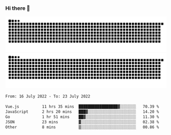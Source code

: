 ### Hi there 👋

![GitHub Snake Light](https://raw.githubusercontent.com/jichangee/jichangee/output/github-snake.svg#gh-light-mode-only)
![GitHub Snake dark](https://raw.githubusercontent.com/jichangee/jichangee/output/github-snake-dark.svg#gh-dark-mode-only)

<!--START_SECTION:waka-->

```text
From: 16 July 2022 - To: 23 July 2022

Vue.js          11 hrs 35 mins  █████████████████▓░░░░░░░   70.39 %
JavaScript      2 hrs 20 mins   ███▓░░░░░░░░░░░░░░░░░░░░░   14.20 %
Go              1 hr 51 mins    ██▓░░░░░░░░░░░░░░░░░░░░░░   11.30 %
JSON            23 mins         ▓░░░░░░░░░░░░░░░░░░░░░░░░   02.38 %
Other           8 mins          ▒░░░░░░░░░░░░░░░░░░░░░░░░   00.86 %
```

<!--END_SECTION:waka-->

<!--
![GitHub Snake Light](github-snake.svg#gh-light-mode-only)
![GitHub Snake dark](github-snake-dark.svg#gh-dark-mode-only)
-->

<!--
**jichangee/jichangee** is a ✨ _special_ ✨ repository because its `README.md` (this file) appears on your GitHub profile.

Here are some ideas to get you started:

- 🔭 I’m currently working on ...
- 🌱 I’m currently learning ...
- 👯 I’m looking to collaborate on ...
- 🤔 I’m looking for help with ...
- 💬 Ask me about ...
- 📫 How to reach me: ...
- 😄 Pronouns: ...
- ⚡ Fun fact: ...
-->
